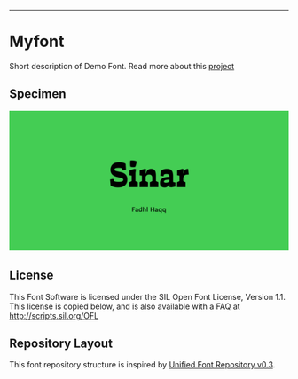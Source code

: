 ---
# Myfont

Short description of Demo Font. Read more about this [project](https://github.com/raphaelbastide/Unified-Font-Repository/blob/master/ABOUT.en_us.md)

## Specimen

![SinarImage](./documentation/images/Sinar.png)

## License

This Font Software is licensed under the SIL Open Font License, Version 1.1.
This license is copied below, and is also available with a FAQ at
http://scripts.sil.org/OFL

## Repository Layout

This font repository structure is inspired by [Unified Font Repository v0.3](https://github.com/unified-font-repository/Unified-Font-Repository).

